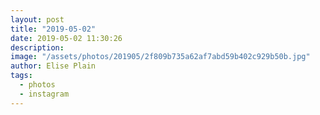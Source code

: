 ```yaml
---
layout: post
title: "2019-05-02"
date: 2019-05-02 11:30:26
description: 
image: "/assets/photos/201905/2f809b735a62af7abd59b402c929b50b.jpg"
author: Elise Plain
tags: 
  - photos
  - instagram
---
```



<p></p>
